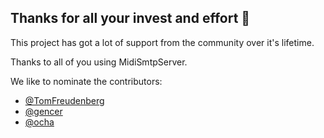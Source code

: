 ## Thanks for all your invest and effort 🤍

This project has got a lot of support from the community over it's lifetime.

Thanks to all of you using MidiSmtpServer.

We like to nominate the contributors:

- [@TomFreudenberg](https://github.com/TomFreudenberg)
- [@gencer](https://github.com/gencer)
- [@ocha](https://github.com/ocha)
